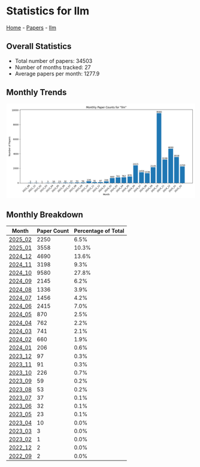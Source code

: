 # Statistics for llm

[Home](https://arxcompass.github.io) - [Papers](https://arxcompass.github.io/papers) - [llm](https://arxcompass.github.io/papers/llm)

## Overall Statistics

- Total number of papers: 34503
- Number of months tracked: 27
- Average papers per month: 1277.9

## Monthly Trends

![Monthly Paper Counts](monthly_stats.png)

## Monthly Breakdown

| Month | Paper Count | Percentage of Total |
| --- | --- | --- |
| [2025_02](./2025_02/papers_1.md) | 2250 | 6.5% |
| [2025_01](./2025_01/papers_1.md) | 3558 | 10.3% |
| [2024_12](./2024_12/papers_1.md) | 4690 | 13.6% |
| [2024_11](./2024_11/papers_1.md) | 3198 | 9.3% |
| [2024_10](./2024_10/papers_1.md) | 9580 | 27.8% |
| [2024_09](./2024_09/papers_1.md) | 2145 | 6.2% |
| [2024_08](./2024_08/papers_1.md) | 1336 | 3.9% |
| [2024_07](./2024_07/papers_1.md) | 1456 | 4.2% |
| [2024_06](./2024_06/papers_1.md) | 2415 | 7.0% |
| [2024_05](./2024_05/papers_1.md) | 870 | 2.5% |
| [2024_04](./2024_04/papers_1.md) | 762 | 2.2% |
| [2024_03](./2024_03/papers_1.md) | 741 | 2.1% |
| [2024_02](./2024_02/papers_1.md) | 660 | 1.9% |
| [2024_01](./2024_01/papers_1.md) | 206 | 0.6% |
| [2023_12](./2023_12/papers_1.md) | 97 | 0.3% |
| [2023_11](./2023_11/papers_1.md) | 91 | 0.3% |
| [2023_10](./2023_10/papers_1.md) | 226 | 0.7% |
| [2023_09](./2023_09/papers_1.md) | 59 | 0.2% |
| [2023_08](./2023_08/papers_1.md) | 53 | 0.2% |
| [2023_07](./2023_07/papers_1.md) | 37 | 0.1% |
| [2023_06](./2023_06/papers_1.md) | 32 | 0.1% |
| [2023_05](./2023_05/papers_1.md) | 23 | 0.1% |
| [2023_04](./2023_04/papers_1.md) | 10 | 0.0% |
| [2023_03](./2023_03/papers_1.md) | 3 | 0.0% |
| [2023_02](./2023_02/papers_1.md) | 1 | 0.0% |
| [2022_12](./2022_12/papers_1.md) | 2 | 0.0% |
| [2022_09](./2022_09/papers_1.md) | 2 | 0.0% |
